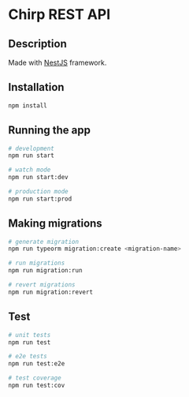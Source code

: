 # Chirp REST API

## Description

Made with [NestJS](https://github.com/nestjs/nest) framework.

## Installation

```bash
npm install
```

## Running the app

```bash
# development
npm run start

# watch mode
npm run start:dev

# production mode
npm run start:prod
```

## Making migrations

```bash
# generate migration
npm run typeorm migration:create <migration-name>

# run migrations
npm run migration:run

# revert migrations
npm run migration:revert
```

## Test

```bash
# unit tests
npm run test

# e2e tests
npm run test:e2e

# test coverage
npm run test:cov
```
